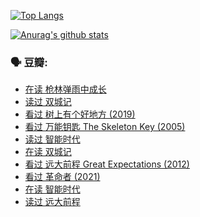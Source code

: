 [![Top Langs](https://github-readme-stats.vercel.app/api/top-langs/?username=w940853815)](https://github.com/anuraghazra/github-readme-stats)

[![Anurag's github stats](https://github-readme-stats.vercel.app/api?username=w940853815)](https://github.com/anuraghazra/github-readme-stats)

### 🗣 豆瓣:

<!-- DOUBAN-ACTIVITIES:START -->
- [在读 枪林弹雨中成长](https://www.douban.com/people/136069238/status/3578352514/)
- [读过 双城记](https://www.douban.com/people/136069238/status/3578065234/)
- [看过 树上有个好地方‎ (2019)](https://www.douban.com/people/136069238/status/3577881240/)
- [看过 万能钥匙 The Skeleton Key‎ (2005)](https://www.douban.com/people/136069238/status/3569501275/)
- [读过 智能时代](https://www.douban.com/people/136069238/status/3557820187/)
- [在读 双城记](https://www.douban.com/people/136069238/status/3556742680/)
- [看过 远大前程 Great Expectations‎ (2012)](https://www.douban.com/people/136069238/status/3551308997/)
- [看过 革命者‎ (2021)](https://www.douban.com/people/136069238/status/3550774581/)
- [在读 智能时代](https://www.douban.com/people/136069238/status/3544928763/)
- [读过 远大前程](https://www.douban.com/people/136069238/status/3543761902/)
<!-- DOUBAN-ACTIVITIES:END -->
<!--
**w940853815/w940853815** is a ✨ _special_ ✨ repository because its `README.md` (this file) appears on your GitHub profile.

Here are some ideas to get you started:

- 🔭 I’m currently working on ...
- 🌱 I’m currently learning ...
- 👯 I’m looking to collaborate on ...
- 🤔 I’m looking for help with ...
- 💬 Ask me about ...
- 📫 How to reach me: ...
- 😄 Pronouns: ...
- ⚡ Fun fact: ...
-->
